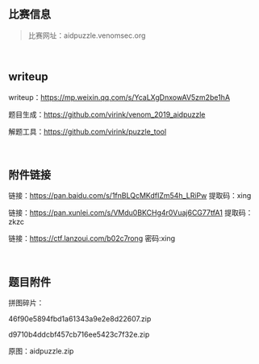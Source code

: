 ## 比赛信息

> 比赛网址：aidpuzzle.venomsec.org

<br/>

## writeup

writeup：https://mp.weixin.qq.com/s/YcaLXgDnxowAV5zm2be1hA

题目生成：https://github.com/virink/venom_2019_aidpuzzle

解题工具：https://github.com/virink/puzzle_tool

<br/>

## 附件链接

链接：https://pan.baidu.com/s/1fnBLQcMKdfIZm54h_LRiPw 提取码：xing

链接：https://pan.xunlei.com/s/VMdu0BKCHg4r0Vuaj6CG77tfA1 提取码：zkzc

链接：https://ctf.lanzoui.com/b02c7rong 密码:xing

<br/>

## 题目附件

拼图碎片：

46f90e5894fbd1a61343a9e2e8d22607.zip

d9710b4ddcbf457cb716ee5423c7f32e.zip

原图：aidpuzzle.zip